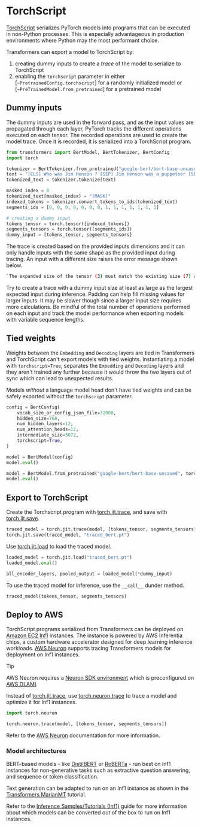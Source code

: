 <!--Copyright 2022 The HuggingFace Team. All rights reserved.

Licensed under the Apache License, Version 2.0 (the "License"); you may not use this file except in compliance with
the License. You may obtain a copy of the License at

http://www.apache.org/licenses/LICENSE-2.0

Unless required by applicable law or agreed to in writing, software distributed under the License is distributed on
an "AS IS" BASIS, WITHOUT WARRANTIES OR CONDITIONS OF ANY KIND, either express or implied. See the License for the
specific language governing permissions and limitations under the License.

⚠️ Note that this file is in Markdown but contain specific syntax for our doc-builder (similar to MDX) that may not be
rendered properly in your Markdown viewer.

-->

# TorchScript

[TorchScript](https://pytorch.org/docs/stable/jit.html) serializes PyTorch models into programs that can be executed in non-Python processes. This is especially advantageous in production environments where Python may the most performant choice.

Transformers can export a model to TorchScript by:

1. creating dummy inputs to create a *trace* of the model to serialize to TorchScript
2. enabling the `torchscript` parameter in either [`~PretrainedConfig.torchscript`] for a randomly initialized model or [`~PreTrainedModel.from_pretrained`] for a pretrained model

## Dummy inputs

The dummy inputs are used in the forward pass, and as the input values are propagated through each layer, PyTorch tracks the different operations executed on each tensor. The recorded operations are used to create the model trace. Once it is recorded, it is serialized into a TorchScript program.

```py
from transformers import BertModel, BertTokenizer, BertConfig
import torch

tokenizer = BertTokenizer.from_pretrained("google-bert/bert-base-uncased")
text = "[CLS] Who was Jim Henson ? [SEP] Jim Henson was a puppeteer [SEP]"
tokenized_text = tokenizer.tokenize(text)

masked_index = 8
tokenized_text[masked_index] = "[MASK]"
indexed_tokens = tokenizer.convert_tokens_to_ids(tokenized_text)
segments_ids = [0, 0, 0, 0, 0, 0, 0, 1, 1, 1, 1, 1, 1, 1]

# creating a dummy input
tokens_tensor = torch.tensor([indexed_tokens])
segments_tensors = torch.tensor([segments_ids])
dummy_input = [tokens_tensor, segments_tensors]
```

The trace is created based on the provided inputs dimensions and it can only handle inputs with the same shape as the provided input during tracing. An input with a different size raises the error message shown below.

```bash
`The expanded size of the tensor (3) must match the existing size (7) at non-singleton dimension 2`.
```

Try to create a trace with a dummy input size at least as large as the largest expected input during inference. Padding can help fill missing values for larger inputs. It may be slower though since a larger input size requires more calculations. Be mindful of the total number of operations performed on each input and track the model performance when exporting models with variable sequence lengths.

## Tied weights

Weights between the `Embedding` and `Decoding` layers are tied in Transformers and TorchScript can't export models with tied weights. Instantiating a model with `torchscript=True`, separates the `Embedding` and `Decoding` layers and they aren't trained any further because it would throw the two layers out of sync which can lead to unexpected results.

Models *without* a language model head don't have tied weights and can be safely exported without the `torchscript` parameter.

<hfoptions id="torchscript">
<hfoption id="randomly initialized model">

```py
config = BertConfig(
    vocab_size_or_config_json_file=32000,
    hidden_size=768,
    num_hidden_layers=12,
    num_attention_heads=12,
    intermediate_size=3072,
    torchscript=True,
)

model = BertModel(config)
model.eval()
```

</hfoption>
<hfoption id="pretrained model">

```py
model = BertModel.from_pretrained("google-bert/bert-base-uncased", torchscript=True)
model.eval()
```

</hfoption>
</hfoptions>

## Export to TorchScript

Create the Torchscript program with [torch.jit.trace](https://pytorch.org/docs/stable/generated/torch.jit.trace.html), and save with [torch.jit.save](https://pytorch.org/docs/stable/generated/torch.jit.save.html).

```py
traced_model = torch.jit.trace(model, [tokens_tensor, segments_tensors])
torch.jit.save(traced_model, "traced_bert.pt")
```

Use [torch.jit.load](https://pytorch.org/docs/stable/generated/torch.jit.load.html) to load the traced model.

```py
loaded_model = torch.jit.load("traced_bert.pt")
loaded_model.eval()

all_encoder_layers, pooled_output = loaded_model(*dummy_input)
```

To use the traced model for inference, use the `__call__` dunder method.

```py
traced_model(tokens_tensor, segments_tensors)
```

## Deploy to AWS

TorchScript programs serialized from Transformers can be deployed on [Amazon EC2 Inf1](https://aws.amazon.com/ec2/instance-types/inf1/) instances. The instance is powered by AWS Inferentia chips, a custom hardware accelerator designed for deep learning inference workloads. [AWS Neuron](https://awsdocs-neuron.readthedocs-hosted.com/en/latest/#) supports tracing Transformers models for deployment on Inf1 instances.

> [!TIP]
> AWS Neuron requires a [Neuron SDK environment](https://awsdocs-neuron.readthedocs-hosted.com/en/latest/frameworks/torch/inference-torch-neuron.html#inference-torch-neuron) which is preconfigured on [AWS DLAMI](https://docs.aws.amazon.com/dlami/latest/devguide/tutorial-inferentia-launching.html).

Instead of [torch.jit.trace](https://pytorch.org/docs/stable/generated/torch.jit.trace.html), use [torch.neuron.trace](https://awsdocs-neuron.readthedocs-hosted.com/en/latest/frameworks/torch/torch-neuron/api-compilation-python-api.html) to trace a model and optimize it for Inf1 instances.

```py
import torch.neuron

torch.neuron.trace(model, [tokens_tensor, segments_tensors])
```

Refer to the [AWS Neuron](https://awsdocs-neuron.readthedocs-hosted.com/en/latest/index.html) documentation for more information.

### Model architectures

BERT-based models - like [DistilBERT](./model_doc/distilbert) or [RoBERTa](./model_doc/roberta) - run best on Inf1 instances for non-generative tasks such as extractive question answering, and sequence or token classification.

Text generation can be adapted to run on an Inf1 instance as shown in the [Transformers MarianMT](https://awsdocs-neuron.readthedocs-hosted.com/en/latest/src/examples/pytorch/transformers-marianmt.html) tutorial.

Refer to the [Inference Samples/Tutorials (Inf1)](https://awsdocs-neuron.readthedocs-hosted.com/en/latest/general/models/inference-inf1-samples.html#model-samples-inference-inf1) guide for more information about which models can be converted out of the box to run on Inf1 instances.
